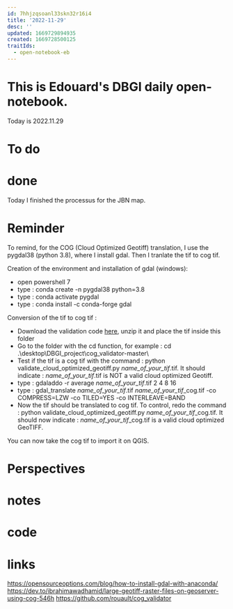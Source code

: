 ```yaml
---
id: 7hhjzqsoanl33skn32r16i4
title: '2022-11-29'
desc: ''
updated: 1669729894935
created: 1669728500125
traitIds:
  - open-notebook-eb
---
```


# This is Edouard's DBGI daily open-notebook.

Today is 2022.11.29

# To do

# done
Today I finished the processus for the JBN map.

# Reminder

To remind, for the COG (Cloud Optimized Geotiff) translation, I use the pygdal38 (python 3.8), where I install gdal. Then I tranlate the tif to cog tif.

Creation of the environment and installation of gdal (windows):
- open powershell 7
- type : conda create -n pygdal38 python=3.8
- type : conda activate pygdal
- type : conda install -c conda-forge gdal

Conversion of the tif to cog tif :

- Download the validation code [here](https://github.com/rouault/cog_validator/archive/refs/heads/master.zip), unzip it and place the tif inside this folder
- Go to the folder with the cd function, for example : cd .\desktop\DBGI_project\cog_validator-master\
- Test if the tif is a cog tif with the command : python validate_cloud_optimized_geotiff.py *name_of_your_tif*.tif. It should indicate : *name_of_your_tif*.tif is NOT a valid cloud optimized Geotiff.
- type : gdaladdo -r average *name_of_your_tif*.tif 2 4 8 16
- type : gdal_translate *name_of_your_tif*.tif *name_of_your_tif*_cog.tif -co COMPRESS=LZW -co TILED=YES -co INTERLEAVE=BAND
- Now the tif should be translated to cog tif. To control, redo the command : python validate_cloud_optimized_geotiff.py *name_of_your_tif*_cog.tif. It should now indicate : *name_of_your_tif*_cog.tif is a valid cloud optimized GeoTIFF.

You can now take the cog tif to import it on QGIS.

# Perspectives

# notes

# code

# links
https://opensourceoptions.com/blog/how-to-install-gdal-with-anaconda/
https://dev.to/ibrahimawadhamid/large-geotiff-raster-files-on-geoserver-using-cog-546h
https://github.com/rouault/cog_validator


